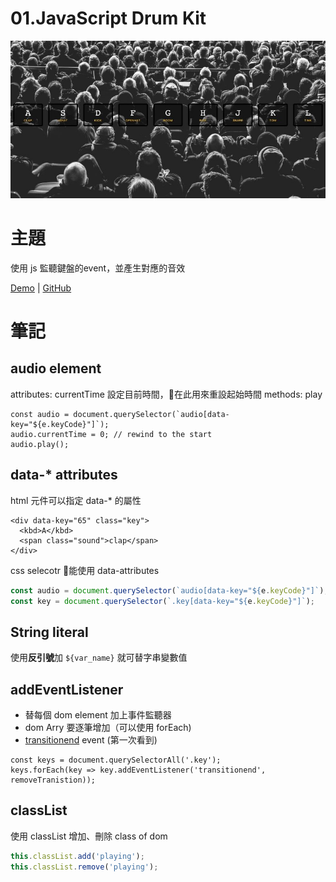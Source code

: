 # **01.JavaScript Drum Kit**
![](../images/01_JavaScript_Drum_Kit.jpg)

# 主題
使用 js 監聽鍵盤的event，並產生對應的音效

[Demo](https://jamestong10.github.io/Javascript30/01_JavaScript_Drum_Kit/index.html) | [GitHub](https://github.com/jamestong10/Javascript30/tree/master/01_JavaScript_Drum_Kit)

# 筆記

## audio element

attributes: currentTime
設定目前時間，在此用來重設起始時間
methods: play

```
const audio = document.querySelector(`audio[data-key="${e.keyCode}"]`);
audio.currentTime = 0; // rewind to the start
audio.play();
```

## data-* attributes
html 元件可以指定 data-* 的屬性

```
<div data-key="65" class="key">
  <kbd>A</kbd>
  <span class="sound">clap</span>
</div>
```

css selecotr 能使用 data-attributes

```js
const audio = document.querySelector(`audio[data-key="${e.keyCode}"]`);
const key = document.querySelector(`.key[data-key="${e.keyCode}"]`);
```

## String literal
使用**反引號**加 `${var_name}` 就可替字串變數值

## addEventListener
- 替每個 dom element 加上事件監聽器
- dom Arry 要逐筆增加（可以使用 forEach)
- [transitionend](https://developer.mozilla.org/en-US/docs/Web/Events/transitionend) event (第一次看到)

```
const keys = document.querySelectorAll('.key');
keys.forEach(key => key.addEventListener('transitionend', removeTranistion));
```

## classList
使用 classList 增加、刪除 class of dom

```js
this.classList.add('playing');
this.classList.remove('playing');
```